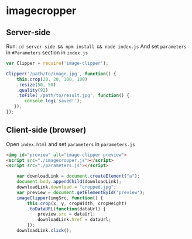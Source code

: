 # imagecropper


## Server-side
Run:
`cd server-side && npm install && node index.js`
And set `parameters` in `#Parameters` section in `index.js`

```js
var Clipper = require('image-clipper');

Clipper('/path/to/image.jpg', function() {
    this.crop(20, 20, 100, 100)
    .resize(50, 50)
    .quality(92)
    .toFile('/path/to/result.jpg', function() {
       console.log('saved!');
   });
});
```

## Client-side (browser)
Open `index.html` and set `parameters` in `parameters.js`

```html
<img id="preview" alt="image-clipper preview">
<script src="./imagecropper.js"></script>
<script src="./parameters.js"></script>
```

```js
    var downloadLink = document.createElement("a");
    document.body.appendChild(downloadLink);
    downloadLink.download = "cropped.jpg";
    var preview = document.getElementById('preview');
    imageClipper(imgSrc, function() {
        this.crop(x, y, cropWidth, cropHeight)  
        .toDataURL(function(dataUrl) {
            preview.src = dataUrl;
            downloadLink.href = dataUrl;
        });
    downloadLink.click();
```
